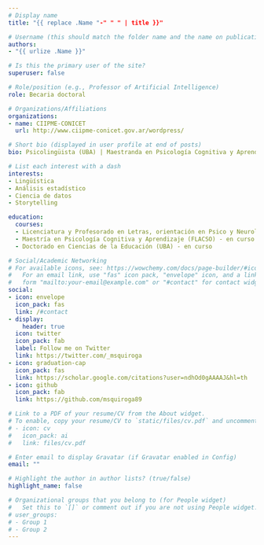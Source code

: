 ```yaml
---
# Display name
title: "{{ replace .Name "-" " " | title }}"

# Username (this should match the folder name and the name on publications)
authors:
- "{{ urlize .Name }}"

# Is this the primary user of the site?
superuser: false

# Role/position (e.g., Professor of Artificial Intelligence)
role: Becaria doctoral

# Organizations/Affiliations
organizations:
- name: CIIPME-CONICET
  url: http://www.ciipme-conicet.gov.ar/wordpress/

# Short bio (displayed in user profile at end of posts)
bio: Psicolingüista (UBA) | Maestranda en Psicología Cognitiva y Aprendizaje (FLACSO) | Doctoranda en Educación (UBA) | Docente en UNaHur | Aprendiz de R

# List each interest with a dash
interests:
- Lingüística
- Análisis estadístico
- Ciencia de datos
- Storytelling

education:
  courses:
  - Licenciatura y Profesorado en Letras, orientación en Psico y Neurolingüística (Universidad de Buenos Aires)
  - Maestría en Psicología Cognitiva y Aprendizaje (FLACSO) - en curso
  - Doctorado en Ciencias de la Educación (UBA) - en curso

# Social/Academic Networking
# For available icons, see: https://wowchemy.com/docs/page-builder/#icons
#   For an email link, use "fas" icon pack, "envelope" icon, and a link in the
#   form "mailto:your-email@example.com" or "#contact" for contact widget.
social:
- icon: envelope
  icon_pack: fas
  link: /#contact
- display:
    header: true
  icon: twitter
  icon_pack: fab
  label: Follow me on Twitter
  link: https://twitter.com/_msquiroga
- icon: graduation-cap
  icon_pack: fas
  link: https://scholar.google.com/citations?user=ndhOd0gAAAAJ&hl=th
- icon: github
  icon_pack: fab
  link: https://github.com/msquiroga89

# Link to a PDF of your resume/CV from the About widget.
# To enable, copy your resume/CV to `static/files/cv.pdf` and uncomment the lines below.
# - icon: cv
#   icon_pack: ai
#   link: files/cv.pdf

# Enter email to display Gravatar (if Gravatar enabled in Config)
email: ""

# Highlight the author in author lists? (true/false)
highlight_name: false

# Organizational groups that you belong to (for People widget)
#   Set this to `[]` or comment out if you are not using People widget.
# user_groups:
# - Group 1
# - Group 2
---
```

